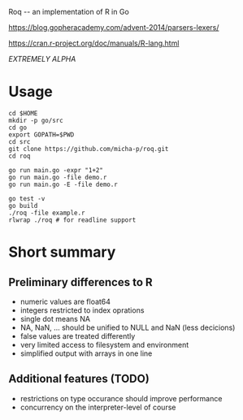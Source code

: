 Roq -- an implementation of R in Go

https://blog.gopheracademy.com/advent-2014/parsers-lexers/

https://cran.r-project.org/doc/manuals/R-lang.html

*EXTREMELY ALPHA*

# Usage

```
cd $HOME
mkdir -p go/src
cd go
export GOPATH=$PWD
cd src
git clone https://github.com/micha-p/roq.git
cd roq

go run main.go -expr "1+2"
go run main.go -file demo.r
go run main.go -E -file demo.r

go test -v
go build
./roq -file example.r
rlwrap ./roq # for readline support
```

# Short summary

## Preliminary differences to R

- numeric values are float64
- integers restricted to index oprations
- single dot means NA
- NA, NaN, ... should be unified to NULL and NaN (less decicions)
- false values are treated differently
- very limited access to filesystem and environment
- simplified output with arrays in one line


## Additional features (TODO)

- restrictions on type occurance should improve performance
- concurrency on the interpreter-level of course

